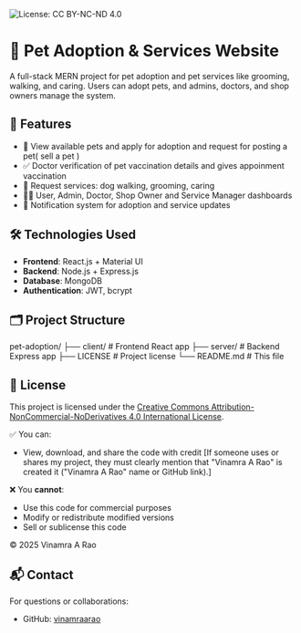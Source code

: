 ![License: CC BY-NC-ND 4.0](https://img.shields.io/badge/License-CC%20BY--NC--ND%204.0-lightgrey.svg)

# 🐾 Pet Adoption & Services Website

A full-stack MERN project for pet adoption and pet services like grooming, walking, and caring. Users can adopt pets, and admins, doctors, and shop owners manage the system.

## 🚀 Features

- 🐶 View available pets and apply for adoption and request for posting a pet( sell a pet )   
- ✅ Doctor verification of pet vaccination details and gives appoinment vaccination
- 🧼 Request services: dog walking, grooming, caring
- 👨‍⚕️ User, Admin, Doctor, Shop Owner and Service Manager dashboards
- 💬 Notification system for adoption and service updates

## 🛠️ Technologies Used

- **Frontend**: React.js + Material UI  
- **Backend**: Node.js + Express.js  
- **Database**: MongoDB  
- **Authentication**: JWT, bcrypt

## 🗂️ Project Structure

pet-adoption/
├── client/ # Frontend React app
├── server/ # Backend Express app
├── LICENSE # Project license
└── README.md # This file


## 📄 License

This project is licensed under the [Creative Commons Attribution-NonCommercial-NoDerivatives 4.0 International License](https://creativecommons.org/licenses/by-nc-nd/4.0/).

✅ You can:
- View, download, and share the code with credit [If someone uses or shares my project, they must clearly mention that "Vinamra A Rao" is created it ("Vinamra A Rao" name or GitHub link).]

❌ You **cannot**:
- Use this code for commercial purposes
- Modify or redistribute modified versions
- Sell or sublicense this code

© 2025 Vinamra A Rao

## 📬 Contact

For questions or collaborations:

- GitHub: [vinamraarao](https://github.com/vinamraarao)
